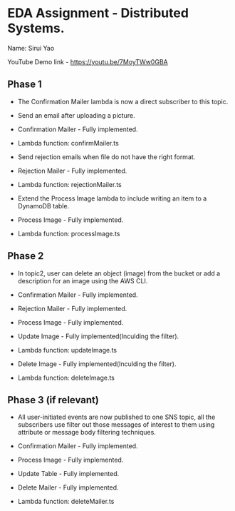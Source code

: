 # EDA Assignment - Distributed Systems.
Name: Sirui Yao

YouTube Demo link - https://youtu.be/7MoyTWw0GBA


## Phase 1
+ The Confirmation Mailer lambda is now a direct subscriber to this topic.

+ Send an email after uploading a picture.

+ Confirmation Mailer - Fully implemented.

+ Lambda function: confirmMailer.ts


+ Send rejection emails when file do not have the right format.

+ Rejection Mailer - Fully implemented.

+ Lambda function: rejectionMailer.ts

+ Extend the Process Image lambda to include writing an item to a DynamoDB table.

+ Process Image - Fully implemented.

+ Lambda function: processImage.ts

## Phase 2
+ In topic2, user can delete an object (image) from the bucket or add a description for an image using the AWS CLI.

+ Confirmation Mailer - Fully implemented.

+ Rejection Mailer - Fully implemented.

+ Process Image - Fully implemented.

+ Update Image - Fully implemented(Inculding the filter).

+ Lambda function: updateImage.ts

+ Delete Image - Fully implemented(Inculding the filter).

+ Lambda function: deleteImage.ts


## Phase 3 (if relevant)

+ All user-initiated events are now published to one SNS topic, all the subscribers use filter out those messages of interest to them using attribute or message body filtering techniques.

+ Confirmation Mailer - Fully implemented.

+ Process Image - Fully implemented.

+ Update Table - Fully implemented.

+ Delete Mailer - Fully implemented.

+ Lambda function: deleteMailer.ts

